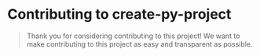 # Contributing to create-py-project
>Thank you for considering contributing to this project!
We want to make contributing to this project as easy and transparent as possible.
